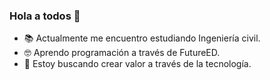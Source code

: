 ### Hola a todos 👋
- 📚 Actualmente me encuentro estudiando Ingeniería civil.
- 🤓 Aprendo programación a través de FutureED.
- 👀 Estoy buscando crear valor a través de la tecnología.
